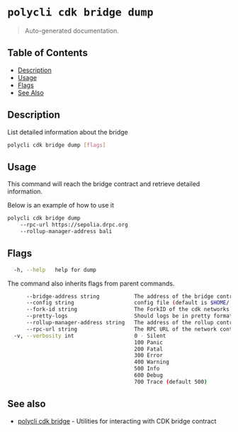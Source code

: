 # `polycli cdk bridge dump`

> Auto-generated documentation.

## Table of Contents

- [Description](#description)
- [Usage](#usage)
- [Flags](#flags)
- [See Also](#see-also)

## Description

List detailed information about the bridge

```bash
polycli cdk bridge dump [flags]
```

## Usage

This command will reach the bridge contract and retrieve detailed information.

Below is an example of how to use it

```bash
polycli cdk bridge dump
    --rpc-url https://sepolia.drpc.org
    --rollup-manager-address bali
```

## Flags

```bash
  -h, --help   help for dump
```

The command also inherits flags from parent commands.

```bash
      --bridge-address string           The address of the bridge contract
      --config string                   config file (default is $HOME/.polygon-cli.yaml)
      --fork-id string                  The ForkID of the cdk networks (default "12")
      --pretty-logs                     Should logs be in pretty format or JSON (default true)
      --rollup-manager-address string   The address of the rollup contract
      --rpc-url string                  The RPC URL of the network containing the CDK contracts (default "http://localhost:8545")
  -v, --verbosity int                   0 - Silent
                                        100 Panic
                                        200 Fatal
                                        300 Error
                                        400 Warning
                                        500 Info
                                        600 Debug
                                        700 Trace (default 500)
```

## See also

- [polycli cdk bridge](polycli_cdk_bridge.md) - Utilities for interacting with CDK bridge contract
